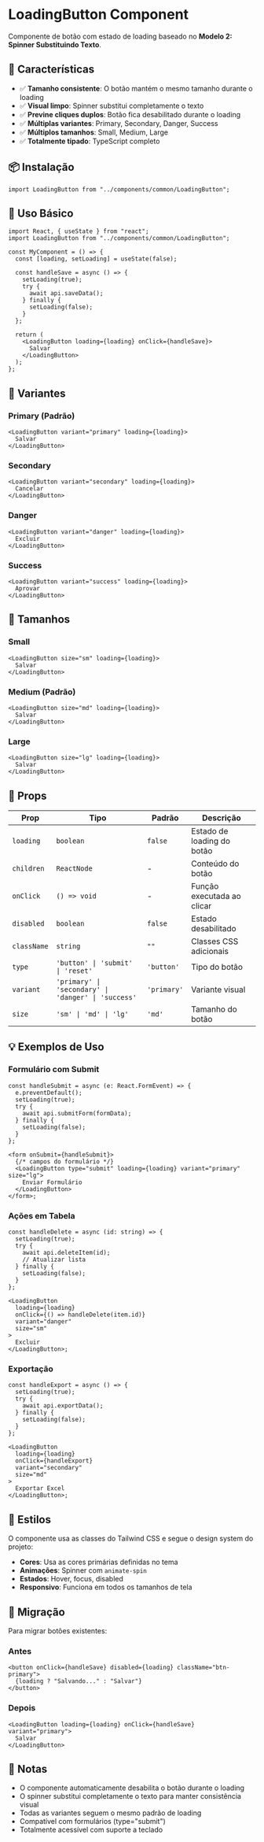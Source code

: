 # LoadingButton Component

Componente de botão com estado de loading baseado no **Modelo 2: Spinner Substituindo Texto**.

## 🎯 Características

- ✅ **Tamanho consistente**: O botão mantém o mesmo tamanho durante o loading
- ✅ **Visual limpo**: Spinner substitui completamente o texto
- ✅ **Previne cliques duplos**: Botão fica desabilitado durante o loading
- ✅ **Múltiplas variantes**: Primary, Secondary, Danger, Success
- ✅ **Múltiplos tamanhos**: Small, Medium, Large
- ✅ **Totalmente tipado**: TypeScript completo

## 📦 Instalação

```tsx
import LoadingButton from "../components/common/LoadingButton";
```

## 🚀 Uso Básico

```tsx
import React, { useState } from "react";
import LoadingButton from "../components/common/LoadingButton";

const MyComponent = () => {
  const [loading, setLoading] = useState(false);

  const handleSave = async () => {
    setLoading(true);
    try {
      await api.saveData();
    } finally {
      setLoading(false);
    }
  };

  return (
    <LoadingButton loading={loading} onClick={handleSave}>
      Salvar
    </LoadingButton>
  );
};
```

## 🎨 Variantes

### Primary (Padrão)

```tsx
<LoadingButton variant="primary" loading={loading}>
  Salvar
</LoadingButton>
```

### Secondary

```tsx
<LoadingButton variant="secondary" loading={loading}>
  Cancelar
</LoadingButton>
```

### Danger

```tsx
<LoadingButton variant="danger" loading={loading}>
  Excluir
</LoadingButton>
```

### Success

```tsx
<LoadingButton variant="success" loading={loading}>
  Aprovar
</LoadingButton>
```

## 📏 Tamanhos

### Small

```tsx
<LoadingButton size="sm" loading={loading}>
  Salvar
</LoadingButton>
```

### Medium (Padrão)

```tsx
<LoadingButton size="md" loading={loading}>
  Salvar
</LoadingButton>
```

### Large

```tsx
<LoadingButton size="lg" loading={loading}>
  Salvar
</LoadingButton>
```

## 🔧 Props

| Prop        | Tipo                                                | Padrão      | Descrição                  |
| ----------- | --------------------------------------------------- | ----------- | -------------------------- |
| `loading`   | `boolean`                                           | `false`     | Estado de loading do botão |
| `children`  | `ReactNode`                                         | -           | Conteúdo do botão          |
| `onClick`   | `() => void`                                        | -           | Função executada ao clicar |
| `disabled`  | `boolean`                                           | `false`     | Estado desabilitado        |
| `className` | `string`                                            | `""`        | Classes CSS adicionais     |
| `type`      | `'button' \| 'submit' \| 'reset'`                   | `'button'`  | Tipo do botão              |
| `variant`   | `'primary' \| 'secondary' \| 'danger' \| 'success'` | `'primary'` | Variante visual            |
| `size`      | `'sm' \| 'md' \| 'lg'`                              | `'md'`      | Tamanho do botão           |

## 💡 Exemplos de Uso

### Formulário com Submit

```tsx
const handleSubmit = async (e: React.FormEvent) => {
  e.preventDefault();
  setLoading(true);
  try {
    await api.submitForm(formData);
  } finally {
    setLoading(false);
  }
};

<form onSubmit={handleSubmit}>
  {/* campos do formulário */}
  <LoadingButton type="submit" loading={loading} variant="primary" size="lg">
    Enviar Formulário
  </LoadingButton>
</form>;
```

### Ações em Tabela

```tsx
const handleDelete = async (id: string) => {
  setLoading(true);
  try {
    await api.deleteItem(id);
    // Atualizar lista
  } finally {
    setLoading(false);
  }
};

<LoadingButton
  loading={loading}
  onClick={() => handleDelete(item.id)}
  variant="danger"
  size="sm"
>
  Excluir
</LoadingButton>;
```

### Exportação

```tsx
const handleExport = async () => {
  setLoading(true);
  try {
    await api.exportData();
  } finally {
    setLoading(false);
  }
};

<LoadingButton
  loading={loading}
  onClick={handleExport}
  variant="secondary"
  size="md"
>
  Exportar Excel
</LoadingButton>;
```

## 🎨 Estilos

O componente usa as classes do Tailwind CSS e segue o design system do projeto:

- **Cores**: Usa as cores primárias definidas no tema
- **Animações**: Spinner com `animate-spin`
- **Estados**: Hover, focus, disabled
- **Responsivo**: Funciona em todos os tamanhos de tela

## 🔄 Migração

Para migrar botões existentes:

### Antes

```tsx
<button onClick={handleSave} disabled={loading} className="btn-primary">
  {loading ? "Salvando..." : "Salvar"}
</button>
```

### Depois

```tsx
<LoadingButton loading={loading} onClick={handleSave} variant="primary">
  Salvar
</LoadingButton>
```

## 📝 Notas

- O componente automaticamente desabilita o botão durante o loading
- O spinner substitui completamente o texto para manter consistência visual
- Todas as variantes seguem o mesmo padrão de loading
- Compatível com formulários (type="submit")
- Totalmente acessível com suporte a teclado
